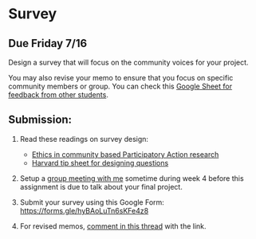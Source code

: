 # Survey
## Due Friday 7/16

Design a survey that will focus on the community voices for your project.

You may also revise your memo to ensure that you focus on specific community members or group. You can check this [Google Sheet for feedback from other students](https://docs.google.com/spreadsheets/d/1B5QTtB3iDFuOXT3z6kv1Dwr1eNku9AeVAHF55YEZXFs/edit#gid=1767595116).

## Submission:
1. Read these readings on survey design: 
     - [Ethics in community based Participatory Action research](https://www.communityscience.com/knowledge4equity/AssetMappingToolkit.pdf#CRL_TOOLKIT_AssetMapping_4_2012.indd%3AEthics%20in%20Community%20Based%20Participatory%20Action%20Research )
     - [Harvard tip sheet for designing questions](https://psr.iq.harvard.edu/files/psr/files/PSRQuestionnaireTipSheet_0.pdf)

2. Setup a [group meeting with me](https://calendly.com/albertkun/office-hours) sometime during week 4 before this assignment is due to talk about your final project.
   
3. Submit your survey using this Google Form:
https://forms.gle/hyBAoLuTn6sKFe4z8

1. For revised memos, [comment in this thread](https://github.com/albertkun/211A-ASIAAM-191A/discussions/11) with the link.